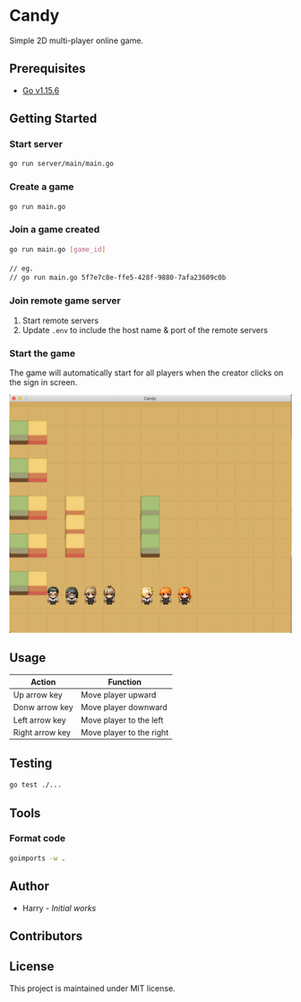 # Candy

Simple 2D multi-player online game.

## Prerequisites

- [Go v1.15.6](https://golang.org/doc/install)

## Getting Started

### Start server
```bash
go run server/main/main.go
```

### Create a game
```bash
go run main.go
```

### Join a game created
```bash
go run main.go [game_id]

// eg.
// go run main.go 5f7e7c8e-ffe5-428f-9880-7afa23609c0b
```

### Join remote game server

1. Start remote servers
2. Update `.env` to include the host name & port of the remote servers

### Start the game
The game will automatically start for all players when the creator clicks on the sign in screen.


![](docs/preview.png)

## Usage

| Action | Function | 
| ------ | -------- |
| Up arrow key | Move player upward |
| Donw arrow key | Move player downward |
| Left arrow key| Move player to the left |
| Right arrow key| Move player to the right |

## Testing

```bash
go test ./...
```

## Tools

### Format code

```bash
goimports -w .
```

## Author

- Harry - *Initial works*

## Contributors

## License

This project is maintained under MIT license.